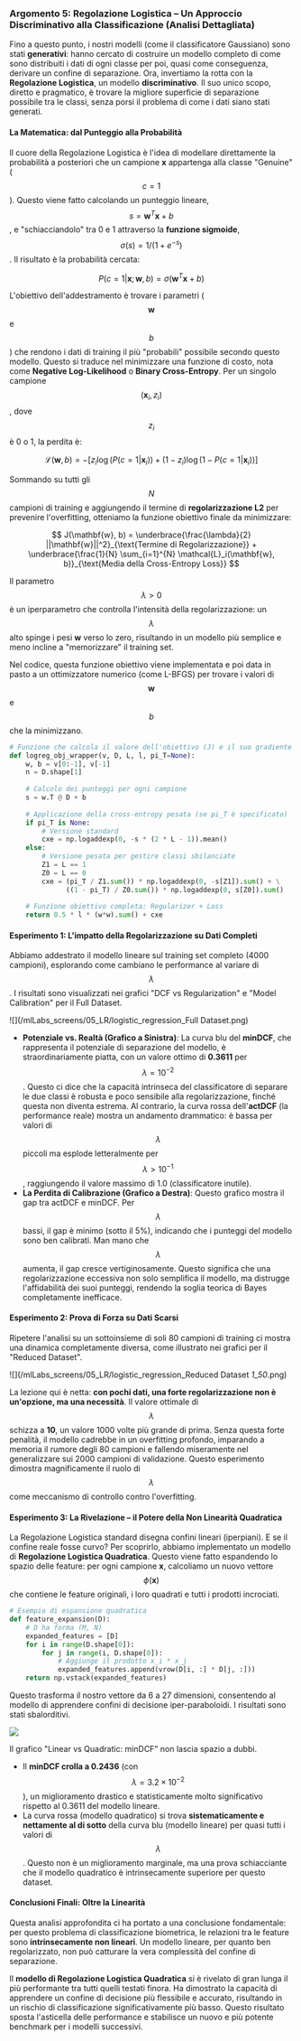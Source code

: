### Argomento 5: Regolazione Logistica – Un Approccio Discriminativo alla Classificazione (Analisi Dettagliata)

Fino a questo punto, i nostri modelli (come il classificatore Gaussiano) sono stati **generativi**: hanno cercato di costruire un modello completo di come sono distribuiti i dati di ogni classe per poi, quasi come conseguenza, derivare un confine di separazione. Ora, invertiamo la rotta con la **Regolazione Logistica**, un modello **discriminativo**. Il suo unico scopo, diretto e pragmatico, è trovare la migliore superficie di separazione possibile tra le classi, senza porsi il problema di come i dati siano stati generati.

#### La Matematica: dal Punteggio alla Probabilità

Il cuore della Regolazione Logistica è l'idea di modellare direttamente la probabilità a posteriori che un campione **x** appartenga alla classe "Genuine" ($$c=1$$). Questo viene fatto calcolando un punteggio lineare, $$s = \mathbf{w}^T\mathbf{x} + b$$, e "schiacciandolo" tra 0 e 1 attraverso la **funzione sigmoide**, $$ \sigma(s) = 1 / (1 + e^{-s}) $$. Il risultato è la probabilità cercata:

$$
P(c=1|\mathbf{x}; \mathbf{w}, b) = \sigma(\mathbf{w}^T\mathbf{x} + b)
$$

L'obiettivo dell'addestramento è trovare i parametri ($$\mathbf{w}$$ e $$b$$) che rendono i dati di training il più "probabili" possibile secondo questo modello. Questo si traduce nel minimizzare una funzione di costo, nota come **Negative Log-Likelihood** o **Binary Cross-Entropy**. Per un singolo campione $$(\mathbf{x}_i, z_i)$$, dove $$z_i$$ è 0 o 1, la perdita è:

$$
\mathcal{L}(\mathbf{w}, b) = - [z_i \log(P(c=1|\mathbf{x}_i)) + (1-z_i) \log(1-P(c=1|\mathbf{x}_i))]
$$

Sommando su tutti gli $$N$$ campioni di training e aggiungendo il termine di **regolarizzazione L2** per prevenire l'overfitting, otteniamo la funzione obiettivo finale da minimizzare:

$$
J(\mathbf{w}, b) = \underbrace{\frac{\lambda}{2} ||\mathbf{w}||^2}_{\text{Termine di Regolarizzazione}} + \underbrace{\frac{1}{N} \sum_{i=1}^{N} \mathcal{L}_i(\mathbf{w}, b)}_{\text{Media della Cross-Entropy Loss}}
$$

Il parametro $$ \lambda > 0 $$ è un iperparametro che controlla l'intensità della regolarizzazione: un $$ \lambda $$ alto spinge i pesi **w** verso lo zero, risultando in un modello più semplice e meno incline a "memorizzare" il training set.

Nel codice, questa funzione obiettivo viene implementata e poi data in pasto a un ottimizzatore numerico (come L-BFGS) per trovare i valori di $$\mathbf{w}$$ e $$b$$ che la minimizzano.

```python
# Funzione che calcola il valore dell'obiettivo (J) e il suo gradiente
def logreg_obj_wrapper(v, D, L, l, pi_T=None):
    w, b = v[0:-1], v[-1]
    n = D.shape[1]
    
    # Calcolo dei punteggi per ogni campione
    s = w.T @ D + b
    
    # Applicazione della cross-entropy pesata (se pi_T è specificato)
    if pi_T is None:
        # Versione standard
        cxe = np.logaddexp(0, -s * (2 * L - 1)).mean()
    else:
        # Versione pesata per gestire classi sbilanciate
        Z1 = L == 1
        Z0 = L == 0
        cxe = (pi_T / Z1.sum()) * np.logaddexp(0, -s[Z1]).sum() + \
              ((1 - pi_T) / Z0.sum()) * np.logaddexp(0, s[Z0]).sum()
              
    # Funzione obiettivo completa: Regularizer + Loss
    return 0.5 * l * (w*w).sum() + cxe
```

#### Esperimento 1: L'impatto della Regolarizzazione su Dati Completi

Abbiamo addestrato il modello lineare sul training set completo (4000 campioni), esplorando come cambiano le performance al variare di $$ \lambda $$. I risultati sono visualizzati nei grafici "DCF vs Regularization" e "Model Calibration" per il Full Dataset.

![](/mlLabs_screens/05_LR/logistic_regression_Full Dataset.png)

*   **Potenziale vs. Realtà (Grafico a Sinistra)**: La curva blu del **minDCF**, che rappresenta il potenziale di separazione del modello, è straordinariamente piatta, con un valore ottimo di **0.3611** per $$ \lambda = 10^{-2} $$. Questo ci dice che la capacità intrinseca del classificatore di separare le due classi è robusta e poco sensibile alla regolarizzazione, finché questa non diventa estrema. Al contrario, la curva rossa dell'**actDCF** (la performance reale) mostra un andamento drammatico: è bassa per valori di $$ \lambda $$ piccoli ma esplode letteralmente per $$ \lambda > 10^{-1} $$, raggiungendo il valore massimo di 1.0 (classificatore inutile).
*   **La Perdita di Calibrazione (Grafico a Destra)**: Questo grafico mostra il gap tra actDCF e minDCF. Per $$ \lambda $$ bassi, il gap è minimo (sotto il 5%), indicando che i punteggi del modello sono ben calibrati. Man mano che $$ \lambda $$ aumenta, il gap cresce vertiginosamente. Questo significa che una regolarizzazione eccessiva non solo semplifica il modello, ma distrugge l'affidabilità dei suoi punteggi, rendendo la soglia teorica di Bayes completamente inefficace.

#### Esperimento 2: Prova di Forza su Dati Scarsi

Ripetere l'analisi su un sottoinsieme di soli 80 campioni di training ci mostra una dinamica completamente diversa, come illustrato nei grafici per il "Reduced Dataset".

![](/mlLabs_screens/05_LR/logistic_regression_Reduced Dataset _1_50_.png)

La lezione qui è netta: **con pochi dati, una forte regolarizzazione non è un'opzione, ma una necessità**. Il valore ottimale di $$ \lambda $$ schizza a **10**, un valore 1000 volte più grande di prima. Senza questa forte penalità, il modello cadrebbe in un overfitting profondo, imparando a memoria il rumore degli 80 campioni e fallendo miseramente nel generalizzare sui 2000 campioni di validazione. Questo esperimento dimostra magnificamente il ruolo di $$ \lambda $$ come meccanismo di controllo contro l'overfitting.

#### Esperimento 3: La Rivelazione – il Potere della Non Linearità Quadratica

La Regolazione Logistica standard disegna confini lineari (iperpiani). E se il confine reale fosse curvo? Per scoprirlo, abbiamo implementato un modello di **Regolazione Logistica Quadratica**. Questo viene fatto espandendo lo spazio delle feature: per ogni campione **x**, calcoliamo un nuovo vettore $$ \phi(\mathbf{x}) $$ che contiene le feature originali, i loro quadrati e tutti i prodotti incrociati.

```python
# Esempio di espansione quadratica
def feature_expansion(D):
    # D ha forma (M, N)
    expanded_features = [D]
    for i in range(D.shape[0]):
        for j in range(i, D.shape[0]):
            # Aggiunge il prodotto x_i * x_j
            expanded_features.append(vrow(D[i, :] * D[j, :]))
    return np.vstack(expanded_features)
```
Questo trasforma il nostro vettore da 6 a 27 dimensioni, consentendo al modello di apprendere confini di decisione iper-paraboloidi. I risultati sono stati sbalorditivi.

![](/mlLabs_screens/05_LR/logistic_regression_linear_vs_quadratic.png)

Il grafico "Linear vs Quadratic: minDCF" non lascia spazio a dubbi.
*   Il **minDCF crolla a 0.2436** (con $$ \lambda = 3.2 \times 10^{-2} $$), un miglioramento drastico e statisticamente molto significativo rispetto al 0.3611 del modello lineare.
*   La curva rossa (modello quadratico) si trova **sistematicamente e nettamente al di sotto** della curva blu (modello lineare) per quasi tutti i valori di $$ \lambda $$. Questo non è un miglioramento marginale, ma una prova schiacciante che il modello quadratico è intrinsecamente superiore per questo dataset.

#### Conclusioni Finali: Oltre la Linearità

Questa analisi approfondita ci ha portato a una conclusione fondamentale: per questo problema di classificazione biometrica, le relazioni tra le feature sono **intrinsecamente non lineari**. Un modello lineare, per quanto ben regolarizzato, non può catturare la vera complessità del confine di separazione.

Il **modello di Regolazione Logistica Quadratica** si è rivelato di gran lunga il più performante tra tutti quelli testati finora. Ha dimostrato la capacità di apprendere un confine di decisione più flessibile e accurato, risultando in un rischio di classificazione significativamente più basso. Questo risultato sposta l'asticella delle performance e stabilisce un nuovo e più potente benchmark per i modelli successivi.